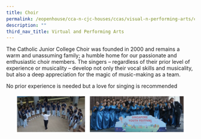 ```yaml
---
title: Choir
permalink: /eopenhouse/cca-n-cjc-houses/ccas/visual-n-performing-arts/choir/
description: ""
third_nav_title: Virtual and Performing Arts
---
```

The Catholic Junior College Choir was founded in 2000 and remains a warm and unassuming family; a humble home for our passionate and enthusiastic choir members. The singers – regardless of their prior level of experience or musicality – develop not only their vocal skills and musicality, but also a deep appreciation for the magic of music-making as a team.

  

No prior experience is needed but a love for singing is recommended

<style>  
img {  
  display: block;  
  margin-left: auto;  
  margin-right: auto;  
}  
</style>  
<img style="width:90%;" alt="Choir" src="/images/cjc%20choir.JPG">